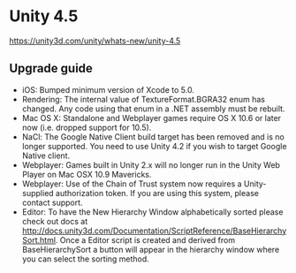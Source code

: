 # Unity 4.5
https://unity3d.com/unity/whats-new/unity-4.5

## Upgrade guide

<ul>
<li>iOS: Bumped minimum version of Xcode to 5.0.</li>
<li>Rendering: The internal value of TextureFormat.BGRA32 enum has changed. Any code using that enum in a .NET assembly must be rebuilt. </li>
<li>Mac OS X: Standalone and Webplayer games require OS X 10.6 or later now (i.e. dropped support for 10.5).</li>
<li>NaCl: The Google Native Client build target has been removed and is no longer supported. You need to use Unity 4.2 if you wish to target Google Native client. </li>
<li>Webplayer: Games built in Unity 2.x will no longer run in the Unity Web Player on Mac OSX 10.9 Mavericks.</li>
<li>Webplayer: Use of the Chain of Trust system now requires a Unity-supplied authorization token. If you are using this system, please contact support.</li>
<li>Editor: To have the New Hierarchy Window alphabetically sorted please check out docs at <a href="http://docs.unity3d.com/Documentation/ScriptReference/BaseHierarchySort.html">http://docs.unity3d.com/Documentation/ScriptReference/BaseHierarchySort.html</a>. Once a Editor script is created and derived from BaseHierarchySort a button will appear in the hierarchy window where you can select the sorting method.</li>
</ul>
